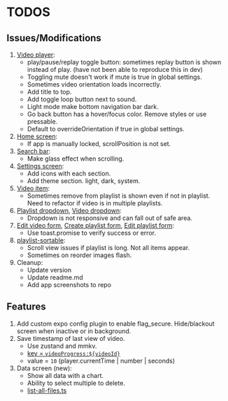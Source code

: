 # TODOS

## Issues/Modifications

1. [Video player](components/video-player.tsx):
   - play/pause/replay toggle button: sometimes replay button is shown instead of play. (have not been able to reproduce this in dev)
   - Toggling mute doesn't work if mute is true in global settings.
   - Sometimes video orientation loads incorrectly.
   - Add title to top.
   - Add toggle loop button next to sound.
   - Light mode make bottom navigation bar dark.
   - Go back button has a hover/focus color. Remove styles or use pressable.
   - Default to overrideOrientation if true in global settings.
2. [Home screen](<app/(tabs)/index.tsx>):
   - If app is manually locked, scrollPosition is not set.
3. [Search bar](components/search-bar.tsx):
   - Make glass effect when scrolling.
4. [Settings screen](<app/(tabs)/settings.tsx>):
   - Add icons with each section.
   - Add theme section. light, dark, system.
5. [Video item](components/video-item.tsx):
   - Sometimes remove from playlist is shown even if not in playlist. Need to refactor if video is in multiple playlists.
6. [Playlist dropdown](components/playlist-dropdown.tsx), [Video dropdown](components/video-dropdown.tsx):
   - Dropdown is not responsive and can fall out of safe area.
7. [Edit video form](components/forms/edit-video.tsx), [Create playlist form](components/forms/create-playlist.tsx), [Edit playlist form](components/forms/edit-playlist.tsx):
   - Use toast.promise to verify success or error.
8. [playlist-sortable](components/playlist-sortable.tsx):
   - Scroll view issues if playlist is long. Not all items appear.
   - Sometimes on reorder images flash.
9. Cleanup:
   - Update version
   - Update readme.md
   - Add app screenshots to repo

## Features

1. Add custom expo config plugin to enable flag_secure. Hide/blackout screen when inactive or in background.
2. Save timestamp of last view of video.
   - Use zustand and mmkv.
   - [key = `videoProgress:${videoId}`](lib/store.ts#L381)
   - value = `10` (player.currentTime | number | seconds)
3. Data screen (new):
   - Show all data with a chart.
   - Ability to select multiple to delete.
   - [list-all-files.ts](lib/list-all-files.ts)
